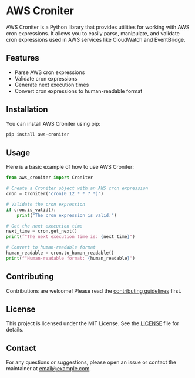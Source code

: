 # AWS Croniter

AWS Croniter is a Python library that provides utilities for working with AWS cron expressions. It allows you to easily parse, manipulate, and validate cron expressions used in AWS services like CloudWatch and EventBridge.

## Features

- Parse AWS cron expressions
- Validate cron expressions
- Generate next execution times
- Convert cron expressions to human-readable format

## Installation

You can install AWS Croniter using pip:

```sh
pip install aws-croniter
```

## Usage

Here is a basic example of how to use AWS Croniter:

```python
from aws_croniter import Croniter

# Create a Croniter object with an AWS cron expression
cron = Croniter('cron(0 12 * * ? *)')

# Validate the cron expression
if cron.is_valid():
    print("The cron expression is valid.")

# Get the next execution time
next_time = cron.get_next()
print(f"The next execution time is: {next_time}")

# Convert to human-readable format
human_readable = cron.to_human_readable()
print(f"Human-readable format: {human_readable}")
```

## Contributing

Contributions are welcome! Please read the [contributing guidelines](CONTRIBUTING.md) first.

## License

This project is licensed under the MIT License. See the [LICENSE](LICENSE) file for details.

## Contact

For any questions or suggestions, please open an issue or contact the maintainer at [email@example.com](mailto:email@example.com).
